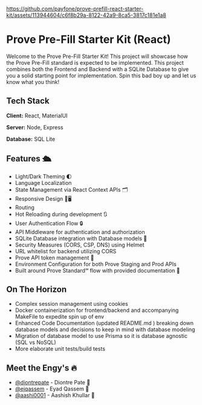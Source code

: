 
https://github.com/payfone/prove-prefill-react-starter-kit/assets/113944604/c6f8b29a-8122-42a9-8ca5-3817c181e1a8


# Prove Pre-Fill Starter Kit (React)
Welcome to the Prove Pre-Fill Starter Kit! This project will showcase how the Prove Pre-Fill standard is expected to be implemented. This project combines both the Frontend and Backend with a SQLite Database to give you a solid starting point for implementation. Spin this bad boy up and let us know what you think!

## Tech Stack
**Client:** React, MaterialUI

**Server:** Node, Express

**Database:** SQL Lite

## Features :passenger_ship:
- Light/Dark Theming :first_quarter_moon:
- Language Localization
- State Management via React Context APIs :card_index_dividers:
- Responsive Design :iphone::desktop_computer:
- Routing 
- Hot Reloading during development :arrows_clockwise:
- User Authentication Flow :lock:
- API Middleware for authentication and authorization 
- SQLite Database integration with Database models :minidisc:
- Security Measures (CORS, CSP, DNS) using Helmet 
- URL whitelist for backend utilizing CORS 
- Prove API token management :key:
- Environment Configuration for both Prove Staging and Prod APIs
- Built around Prove Standard℠ flow with provided documentation :100:

## On The Horizon
- Complex session management using cookies
- Docker containerization for frontend/backend and accompanying MakeFile to expedite spin up of env
- Enhanced Code Documentation (updated README.md ) breaking down database models and decisions to keep in mind with database modeling
- Migration of database model to use Prisma so it is database agnostic (SQL vs NoSQL)
- More elaborate unit tests/build tests

## Meet the Engy's :fire:
- [@diontrepate](https://www.github.com/diontrepate) - Diontre Pate :muscle:
- [@ejqassem](https://www.github.com/ejqassem) - Eyad Qassem :muscle:
- [@aashi0001](https://www.github.com/aashi0001) - Aashish Khullar :muscle:

